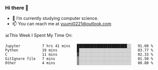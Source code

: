 ### Hi there 👋

- 📕 I’m currently studying computer science.
- 📫 You can reach me at yuumi0221@outlook.com


📊This Week I Spent My Time On:
<!--START_SECTION:waka-->
```text
Jupyter          7 hrs 41 mins   ███████████████████████░░   91.60 % 
Python           19 mins         █░░░░░░░░░░░░░░░░░░░░░░░░   03.77 % 
C                11 mins         ▓░░░░░░░░░░░░░░░░░░░░░░░░   02.33 % 
GitIgnore file   7 mins          ▒░░░░░░░░░░░░░░░░░░░░░░░░   01.50 % 
Other            4 mins          ▒░░░░░░░░░░░░░░░░░░░░░░░░   00.80 % 
```
<!--END_SECTION:waka-->

<!--
**Yuumi0221/Yuumi0221** is a ✨ _special_ ✨ repository because its `README.md` (this file) appears on your GitHub profile.

Here are some ideas to get you started:

- 🔭 I’m currently working on ...
- 🌱 I’m currently learning ...
- 👯 I’m looking to collaborate on ...
- 🤔 I’m looking for help with ...
- 💬 Ask me about ...
- 📫 How to reach me: ...
- 😄 Pronouns: ...
- ⚡ Fun fact: ...
-->
